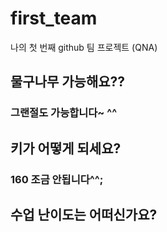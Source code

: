 # first_team
나의 첫 번째 github 팀 프로젝트 (QNA)
## 물구나무 가능해요??
### 그랜절도 가능합니다~ ^^
## 키가 어떻게 되세요?
### 160 조금 안됩니다^^;
## 수업 난이도는 어떠신가요?
